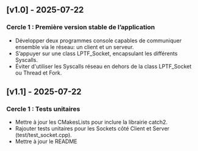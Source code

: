## [v1.0] - 2025-07-22
### Cercle 1 : Première version stable de l’application
- Développer deux programmes console capables de communiquer ensemble via le réseau: un client et un serveur.
- S’appuyer sur une class LPTF_Socket, encapsulant les différents Syscalls.
- Éviter d'utiliser les Syscalls réseau en dehors de la class LPTF_Socket ou Thread et Fork.

## [v1.1] - 2025-07-22
### Cercle 1 : Tests unitaires
- Mettre à jour les CMakesLists pour inclure la librairie catch2.
- Rajouter tests unitaires pour les Sockets côté Client et Server (test/test_socket.cpp).
- Mettre à jour le README
